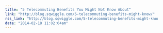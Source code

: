 ```yaml
---
title: "5 Telecommuting Benefits You Might Not Know About"
link: "http://blog.sqwiggle.com/5-telecommuting-benefits-might-know/"
rss_link: "http://blog.sqwiggle.com/5-telecommuting-benefits-might-know/"
date: "2014-02-18 11:02:04am"
---
```

